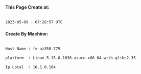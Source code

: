 
   
#### This Page Create at:

```bash

2023-05-09 - 07:28:57 UTC

```

#### Create By Machine:

```bash

Host Name : fv-az358-779

platform  : Linux-5.15.0-1036-azure-x86_64-with-glibc2.35

Ip Local  : 10.1.0.104

```

